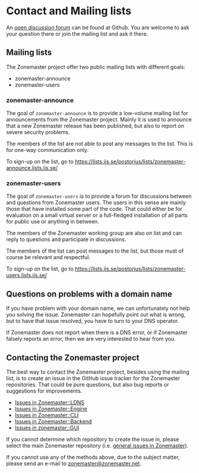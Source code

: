 # Contact and Mailing lists

An [open discussion forum] can be found at Github. You are welcome to ask your
question there or join the mailing list and ask it there.

## Mailing lists

The Zonemaster project offer two public mailing lists with
different goals:

* zonemaster-announce
* zonemaster-users

### zonemaster-announce

The goal of `zonemaster-announce` is to provide a low-volume
mailing list for announcements from the Zonemaster project. Mainly
it is used to announce that a new Zonemaster release has been
published, but also to report on severe security problems.

The members of the list are not able to post any messages to the
list. This is for one-way communication only.

To sign-up on the list, go to
https://lists.iis.se/postorius/lists/zonemaster-announce.lists.iis.se/

### zonemaster-users

The goal of `zonemaster-users` is to provide a forum for discussions
between and questions from Zonemaster users. The users in this sense
are mainly those that have installed some part of the code. That
could either be for evaluation on a small virtual server or a
full-fledged installation of all parts for public use or anything
in between.

The members of the Zonemaster working group are also on list and can
reply to questions and participate in discussions.

The members of the list can post messages to the list, but those
must of course be relevant and respectful.

To sign-up on the list, go to
https://lists.iis.se/postorius/lists/zonemaster-users.lists.iis.se/

## Questions on problems with a domain name

If you have problem with your domain name, we can unfortunately not
help you solving the issue. Zonemaster can hopefully point out what
is wrong, but to have that issue resolved, you have to turn to
your DNS operator.

If Zonemaster does not report when there is a DNS error, or if
Zonemaster falsely reports an error, then we are very interested
to hear from you.

## Contacting the Zonemaster project

The best way to contact the Zonemaster project, besides using the
mailing list, is to create an issue in the GitHub issue tracker
for the Zonemaster repositories. That could be pure questions, but also
bug reports or suggestions for improvements.

* [Issues in Zonemaster::LDNS]
* [Issues in Zonemaster::Engine]
* [Issues in Zonemaster::CLI]
* [Issues in Zonemaster::Backend]
* [Issues in zonemaster::GUI]

If you cannot determine which repository to create the issue in, please
select the main Zonemaster repository (i.e.
[general issues in Zonemaster][Issues in Zonemaster]).

If you cannot use any of the methods above, due to the subject matter, please
send an e-mail to zonemaster@zonemaster.net.

[Issues in Zonemaster::Backend]:     https://github.com/zonemaster/zonemaster-backend/issues
[Issues in Zonemaster::CLI]:         https://github.com/zonemaster/zonemaster-cli/issues
[Issues in Zonemaster::Engine]:      https://github.com/zonemaster/zonemaster-engine/issues
[Issues in Zonemaster::LDNS]:        https://github.com/zonemaster/zonemaster-ldns/issues
[Issues in Zonemaster]:              https://github.com/zonemaster/zonemaster/issues
[Issues in zonemaster::GUI]:         https://github.com/zonemaster/zonemaster-gui/issues
[Open discussion forum]:             https://github.com/orgs/zonemaster/discussions
